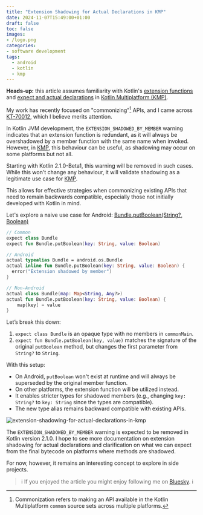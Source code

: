 ```yaml
---
title: "Extension Shadowing for Actual Declarations in KMP"
date: 2024-11-07T15:49:00+01:00
draft: false
toc: false
images:
- /logo.png
categories:
- software development
tags:
  - android
  - kotlin
  - kmp
---
```


**Heads-up:** this article assumes familiarity with Kotlin's [extension functions](https://kotlinlang.org/docs/extensions.html) and [expect and actual declarations](https://kotlinlang.org/docs/multiplatform-expect-actual.html) in [Kotlin Multiplatform (KMP)](https://kotlinlang.org/docs/multiplatform.html).

My work has recently focused on "commonizing"[^1] APIs, and I came across [KT-70012](https://youtrack.jetbrains.com/issue/KT-70012/EXTENSIONSHADOWEDBYMEMBER-shouldnt-be-reported-for-actual-declarations), which I believe merits attention.

In Kotlin JVM development, the `EXTENSION_SHADOWED_BY_MEMBER` warning indicates that an extension function is redundant, as it will always be overshadowed by a member function with the same name when invoked. However, in [KMP](https://kotlinlang.org/docs/multiplatform.html), this behaviour can be useful, as shadowing may occur on some platforms but not all.

Starting with Kotlin 2.1.0-Beta1, this warning will be removed in such cases. While this won't change any behaviour, it will validate shadowing as a legitimate use case for [KMP](https://kotlinlang.org/docs/multiplatform.html).

This allows for effective strategies when commonizing existing APIs that need to remain backwards compatible, especially those not initially developed with Kotlin in mind.

Let's explore a naive use case for Android: [Bundle.putBoolean(String?, Boolean)](https://developer.android.com/reference/android/os/BaseBundle#putBoolean(java.lang.String,%20boolean))

```kotlin
// Common
expect class Bundle
expect fun Bundle.putBoolean(key: String, value: Boolean)

// Android
actual typealias Bundle = android.os.Bundle
actual inline fun Bundle.putBoolean(key: String, value: Boolean) {
  error("Extension shadowed by member")
}

// Non-Android
actual class Bundle(map: Map<String, Any?>)
actual fun Bundle.putBoolean(key: String, value: Boolean) {
    map[key] = value
}
```

Let’s break this down:

1. `expect class Bundle` is an opaque type with no members in `commonMain`.
2. `expect fun Bundle.putBoolean(key, value)` matches the signature of the original `putBoolean` method, but changes the first parameter from `String?` to `String`.

With this setup:

- On Android, `putBoolean` won't exist at runtime and will always be superseded by the original member function.
- On other platforms, the extension function will be utilized instead.
- It enables stricter types for shadowed members (e.g., changing `key: String?` to `key: String` since the types are compatible).
- The new type alias remains backward compatible with existing APIs.

![extension-shadowing-for-actual-declarations-in-kmp](/images/extension-shadowing-for-actual-declarations-in-kmp.png)

The `EXTENSION_SHADOWED_BY_MEMBER` warning is expected to be removed in Kotlin version 2.1.0. I hope to see more documentation on extension shadowing for actual declarations and clarification on what we can expect from the final bytecode on platforms where methods are shadowed.

For now, however, it remains an interesting concept to explore in side projects.

> ℹ️ If you enjoyed the article you might enjoy following me on [Bluesky](https://bsky.app/profile/marcellogalhardo.dev). ℹ️

[^1]: Commonization refers to making an API available in the Kotlin Multiplatform `common` source sets across multiple platforms.
